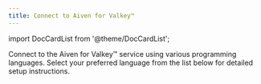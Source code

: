 ```yaml
---
title: Connect to Aiven for Valkey™
---
```


import DocCardList from '@theme/DocCardList';

Connect to the Aiven for Valkey™ service using various programming languages. Select your preferred language from the list below for detailed setup instructions.


<DocCardList />
